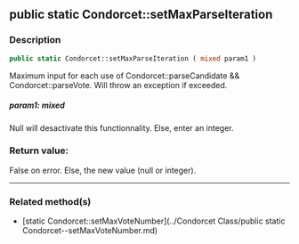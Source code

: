 ## public static Condorcet::setMaxParseIteration

### Description    

```php
public static Condorcet::setMaxParseIteration ( mixed param1 )
```

Maximum input for each use of Condorcet::parseCandidate && Condorcet::parseVote. Will throw an exception if exceeded.    


##### **param1:** *mixed*   
Null will desactivate this functionnality. Else, enter an integer.    



### Return value:   

False on error. Else, the new value (null or integer).


---------------------------------------

### Related method(s)      

* [static Condorcet::setMaxVoteNumber](../Condorcet Class/public static Condorcet--setMaxVoteNumber.md)    
